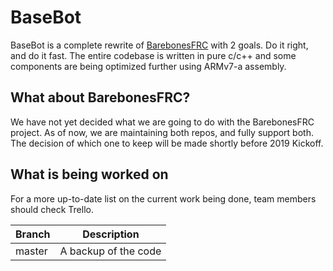 # BaseBot
BaseBot is a complete rewrite of [BarebonesFRC](https://github.com/ewpratten/barebonesfrc) with 2 goals. Do it right, and do it fast. The entire codebase is written in pure c/c++ and some components are being optimized further using ARMv7-a assembly.

## What about BarebonesFRC?
We have not yet decided what we are going to do with the BarebonesFRC project. As of now, we are maintaining both repos, and fully support both. The decision of which one to keep will be made shortly before 2019 Kickoff.

## What is being worked on
For a more up-to-date list on the current work being done, team members should check Trello.

| Branch | Description | 
| -- | -- |
| master | A backup of the code |
